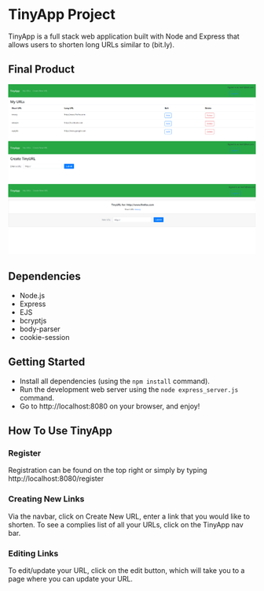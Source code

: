 # TinyApp Project

TinyApp is a full stack web application built with Node and Express that allows users to shorten long URLs similar to (bit.ly).

## Final Product

![](docs/link1.PNG) ![](docs/create.PNG) ![](docs/editlink.PNG)

## Dependencies

- Node.js
- Express
- EJS
- bcryptjs
- body-parser
- cookie-session

## Getting Started

- Install all dependencies (using the `npm install` command).
- Run the development web server using the `node express_server.js` command.
- Go to http://localhost:8080 on your browser, and enjoy!

## How To Use TinyApp

### **Register**

Registration can be found on the top right or simply by typing http://localhost:8080/register

### **Creating New Links**

Via the navbar, click on Create New URL, enter a link that you would like to shorten. To see a complies list of all your URLs, click on the TinyApp nav bar.

### **Editing Links**

To edit/update your URL, click on the edit button, which will take you to a page where you can update your URL.
